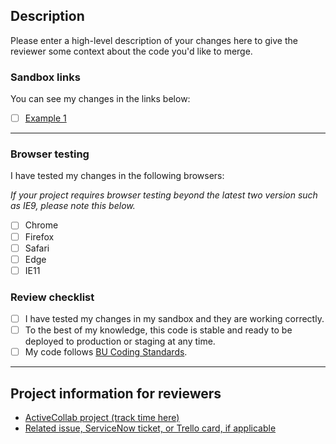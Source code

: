 ## Description

Please enter a high-level description of your changes here to give the reviewer some context about the code you'd like to merge.

### Sandbox links

You can see my changes in the links below:

- [ ] [Example 1](#)

---

### Browser testing

I have tested my changes in the following browsers:

*If your project requires browser testing beyond the latest two version such as IE9, please note this below.*

- [ ] Chrome
- [ ] Firefox
- [ ] Safari
- [ ] Edge
- [ ] IE11

### Review checklist

- [ ] I have tested my changes in my sandbox and they are working correctly.
- [ ] To the best of my knowledge, this code is stable and ready to be deployed to production or staging at any time.
- [ ] My code follows [BU Coding Standards](https://github.com/bu-ist/coding-standards).

---

## Project information for reviewers

- [ActiveCollab project (track time here)](#)
- [Related issue, ServiceNow ticket, or Trello card, if applicable](#)
